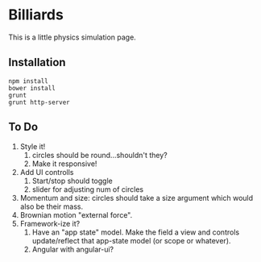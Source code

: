 # Billiards

This is a little physics simulation page.

## Installation

    npm install
    bower install
    grunt
    grunt http-server

## To Do

1. Style it!
    1. circles should be round...shouldn't they?
    1. Make it responsive!
1. Add UI controlls
    1. Start/stop should toggle
    1. slider for adjusting num of circles
1. Momentum and size: circles should take a size argument which would also be their mass.
1. Brownian motion "external force".
1. Framework-ize it?
    1. Have an "app state" model. Make the field a view and controls update/reflect that app-state model (or scope or whatever).
    1. Angular with angular-ui?
